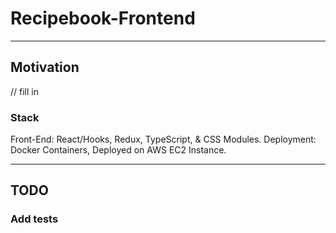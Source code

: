 # Recipebook-Frontend

<hr />

## Motivation
// fill in 

### Stack
Front-End: React/Hooks, Redux, TypeScript, & CSS Modules.
Deployment: Docker Containers, Deployed on AWS EC2 Instance.

<hr />

## TODO

### Add tests
